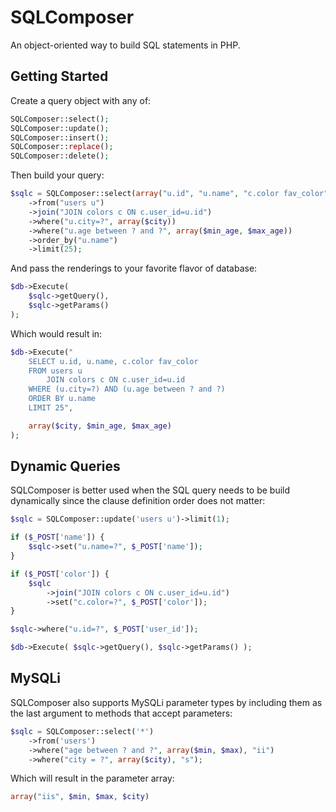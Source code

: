 SQLComposer
===========

An object-oriented way to build SQL statements in PHP.

Getting Started
---------------

Create a query object with any of:

```php
SQLComposer::select();
SQLComposer::update();
SQLComposer::insert();
SQLComposer::replace();
SQLComposer::delete();
```

Then build your query:
```php
$sqlc = SQLComposer::select(array("u.id", "u.name", "c.color fav_color"))
	->from("users u")
	->join("JOIN colors c ON c.user_id=u.id")
	->where("u.city=?", array($city))
	->where("u.age between ? and ?", array($min_age, $max_age))
	->order_by("u.name")
	->limit(25);
```
And pass the renderings to your favorite flavor of database:
```php
$db->Execute(
	$sqlc->getQuery(),
	$sqlc->getParams()
);
```
Which would result in:
```php
$db->Execute("
	SELECT u.id, u.name, c.color fav_color
	FROM users u
		JOIN colors c ON c.user_id=u.id
	WHERE (u.city=?) AND (u.age between ? and ?)
	ORDER BY u.name
	LIMIT 25",

	array($city, $min_age, $max_age)
);
```

Dynamic Queries
---------------

SQLComposer is better used when the SQL query needs to be build dynamically
since the clause definition order does not matter:
```php
$sqlc = SQLComposer::update('users u')->limit(1);

if ($_POST['name']) {
	$sqlc->set("u.name=?", $_POST['name']);
}

if ($_POST['color']) {
	$sqlc
		->join("JOIN colors c ON c.user_id=u.id")
		->set("c.color=?", $_POST['color']);
}

$sqlc->where("u.id=?", $_POST['user_id']);

$db->Execute( $sqlc->getQuery(), $sqlc->getParams() );
```

MySQLi
------

SQLComposer also supports MySQLi parameter types by including them as the last argument
to methods that accept parameters:
```php
$sqlc = SQLComposer::select('*')
	->from('users')
	->where("age between ? and ?", array($min, $max), "ii")
	->where("city = ?", array($city), "s");
```
Which will result in the parameter array:
```php
array("iis", $min, $max, $city)
```
